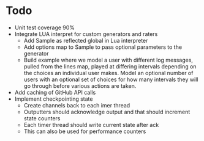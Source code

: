 # Todo

* Unit test coverage 90%
* Integrate LUA interpret for custom generators and raters
    * Add Sample as reflected global in Lua interpreter
    * Add options map to Sample to pass optional parameters to the generator
    * Build example where we model a user with different log messages, pulled from the lines map, played at differing intervals depending on the choices
      an individual user makes.  Model an optional number of users with an optional set of choices for how many intervals they will go through before
      various actions are taken.
* Add caching of GitHub API calls
* Implement checkpointing state
    * Create channels back to each imer thread
    * Outputters should acknowledge output and that should increment state counters
    * Each timer thread should write current state after ack
    * This can also be used for performance counters